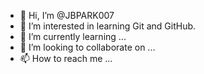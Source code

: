 - 👋 Hi, I’m @JBPARK007
- 👀 I’m interested in learning Git and GitHub.
- 🌱 I’m currently learning ...
- 💞️ I’m looking to collaborate on ...
- 📫 How to reach me ...

<!---
JBPARK007/JBPARK007 is a ✨ special ✨ repository because its `README.md` (this file) appears on your GitHub profile.
You can click the Preview link to take a look at your changes.
--->
